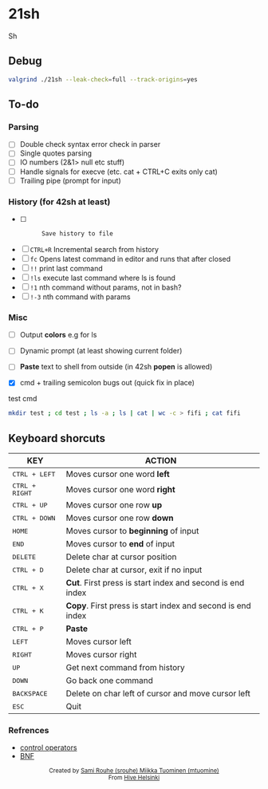 # 21sh

Sh

## Debug
```sh
valgrind ./21sh --leak-check=full --track-origins=yes
```

## To-do

### Parsing
- [ ] Double check syntax error check in parser
- [ ] Single quotes parsing
- [ ] IO numbers (2&1> null etc stuff)
- [ ] Handle signals for execve (etc. cat + CTRL+C exits only cat)
- [ ] Trailing pipe (prompt for input)

### History (for 42sh at least)
- [ ]			Save history to file
- [ ] `CTRL+R`	Incremental search from history
- [ ] `fc`		Opens latest command in editor and runs that after closed
- [ ] `!!`		print last command
- [ ] `!ls`		execute last command where ls is found
- [ ] `!1`		nth command without params, not in bash?
- [ ] `!-3`		nth command with params

### Misc
- [ ] Output **colors** e.g for ls
- [ ] Dynamic prompt (at least showing current folder)
- [ ] **Paste** text to shell from outside (in 42sh **popen** is allowed)
- [x] cmd + trailing semicolon bugs out (quick fix in place)


test cmd
```sh
mkdir test ; cd test ; ls -a ; ls | cat | wc -c > fifi ; cat fifi
```

## Keyboard shorcuts
| KEY | ACTION |
|---------|---------|
| <kbd>CTRL + LEFT</kbd> | Moves cursor one word **left** |
| <kbd>CTRL + RIGHT</kbd> | Moves cursor one word **right** |
| <kbd>CTRL + UP</kbd> | Moves cursor one row **up** |
| <kbd>CTRL + DOWN</kbd> | Moves cursor one row **down** |
| <kbd>HOME</kbd> | Moves cursor to **beginning** of input |
| <kbd>END</kbd> | Moves cursor to **end** of input |
| <kbd>DELETE</kbd> | Delete char at cursor position |
| <kbd>CTRL + D</kbd> | Delete char at cursor, exit if no input |
| <kbd>CTRL + X</kbd> | **Cut**. First press is start index and second is end index |
| <kbd>CTRL + K</kbd> | **Copy**. First press is start index and second is end index |
| <kbd>CTRL + P</kbd> | **Paste** |
| <kbd>LEFT</kbd> | Moves cursor left |
| <kbd>RIGHT</kbd> | Moves cursor right |
| <kbd>UP</kbd> | Get next command from history |
| <kbd>DOWN</kbd> | Go back one command |
| <kbd>BACKSPACE</kbd> | Delete on char left of cursor and move cursor left |
| <kbd>ESC</kbd> | Quit |

### Refrences
- [control operators](https://unix.stackexchange.com/questions/159513/what-are-the-shells-control-and-redirection-operators)
- [BNF](https://en.wikipedia.org/wiki/Backus%E2%80%93Naur_form)

<div align='center'>
    <sub>Created by <a href='https://github.com/rouhija'>Sami Rouhe (srouhe) <a href='https://github.com/tuommii'>Miikka Tuominen (mtuomine)</a></sub>
</div>
<div align='center'>
    <sub>From <a href='https://www.hive.fi/en/'>Hive Helsinki</a></sub>
</div>
